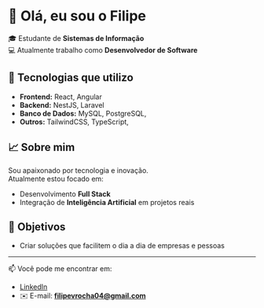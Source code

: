 # 👋 Olá, eu sou o Filipe

🎓 Estudante de **Sistemas de Informação**  
💻 Atualmente trabalho como **Desenvolvedor de Software**  

## 🚀 Tecnologias que utilizo
- **Frontend:** React, Angular  
- **Backend:** NestJS, Laravel  
- **Banco de Dados:** MySQL, PostgreSQL,  
- **Outros:** TailwindCSS, TypeScript,   

## 📈 Sobre mim
Sou apaixonado por tecnologia e inovação.  
Atualmente estou focado em:
- Desenvolvimento **Full Stack**  
- Integração de **Inteligência Artificial** em projetos reais  

## 🎯 Objetivos
- Criar soluções que facilitem o dia a dia de empresas e pessoas  

---

📫 Você pode me encontrar em:  
- [LinkedIn](https://www.linkedin.com/in/filipevrocha/)  
- ✉️ E-mail: **filipevrocha04@gmail.com**


<!--
**FilipeRocha04/FilipeRocha04** is a ✨ _special_ ✨ repository because its `README.md` (this file) appears on your GitHub profile.

Here are some ideas to get you started:

- 🔭 I’m currently working on ...
- 🌱 I’m currently learning ...
- 👯 I’m looking to collaborate on ...
- 🤔 I’m looking for help with ...
- 💬 Ask me about ...
- 📫 How to reach me: ...
- 😄 Pronouns: ...
- ⚡ Fun fact: ...
-->
